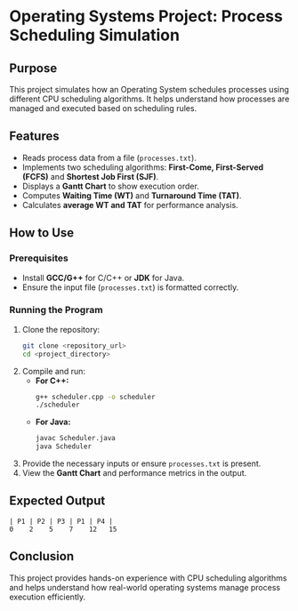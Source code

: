 # Operating Systems Project: Process Scheduling Simulation

## Purpose
This project simulates how an Operating System schedules processes using different CPU scheduling algorithms. It helps understand how processes are managed and executed based on scheduling rules.

## Features
- Reads process data from a file (`processes.txt`).
- Implements two scheduling algorithms: **First-Come, First-Served (FCFS)** and **Shortest Job First (SJF)**.
- Displays a **Gantt Chart** to show execution order.
- Computes **Waiting Time (WT)** and **Turnaround Time (TAT)**.
- Calculates **average WT and TAT** for performance analysis.

## How to Use
### Prerequisites
- Install **GCC/G++** for C/C++ or **JDK** for Java.
- Ensure the input file (`processes.txt`) is formatted correctly.

### Running the Program
1. Clone the repository:
   ```sh
   git clone <repository_url>
   cd <project_directory>
   ```
2. Compile and run:
   - **For C++:**
     ```sh
     g++ scheduler.cpp -o scheduler
     ./scheduler
     ```
   - **For Java:**
     ```sh
     javac Scheduler.java
     java Scheduler
     ```
3. Provide the necessary inputs or ensure `processes.txt` is present.
4. View the **Gantt Chart** and performance metrics in the output.

## Expected Output
```
| P1 | P2 | P3 | P1 | P4 |
0    2    5    7    12   15
```

## Conclusion
This project provides hands-on experience with CPU scheduling algorithms and helps understand how real-world operating systems manage process execution efficiently.
